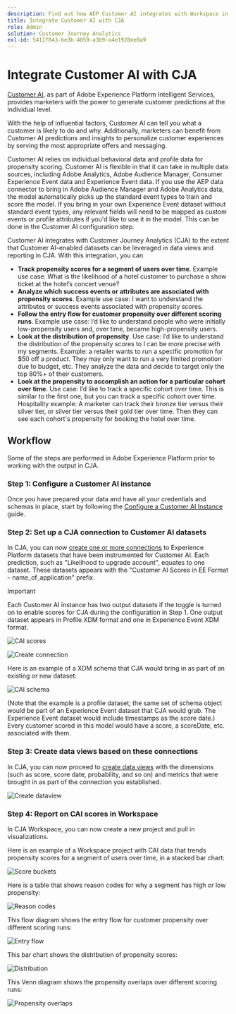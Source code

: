 ```yaml
---
description: Find out how AEP Customer AI integrates with Workspace in CJA.
title: Integrate Customer AI with CJA
role: Admin
solution: Customer Journey Analytics
exl-id: 5411f843-be3b-4059-a3b9-a4e1928ee8a9
---
```

# Integrate Customer AI with CJA

[Customer AI](https://experienceleague.adobe.com/docs/experience-platform/intelligent-services/customer-ai/overview.html?lang=en), as part of Adobe Experience Platform Intelligent Services, provides marketers with the power to generate customer predictions at the individual level.

With the help of influential factors, Customer AI can tell you what a customer is likely to do and why. Additionally, marketers can benefit from Customer AI predictions and insights to personalize customer experiences by serving the most appropriate offers and messaging.

Customer AI relies on individual behavioral data and profile data for propensity scoring. Customer AI is flexible in that it can take in multiple data sources, including Adobe Analytics, Adobe Audience Manager, Consumer Experience Event data and Experience Event data. If you use the AEP data connector to bring in Adobe Audience Manager and Adobe Analytics data, the model automatically picks up the standard event types to train and score the model. If you bring in your own Experience Event dataset without standard event types, any relevant fields will need to be mapped as custom events or profile attributes if you'd like to use it in the model. This can be done in the Customer AI configuration step. ​

Customer AI integrates with Customer Journey Analytics (CJA) to the extent that Customer AI-enabled datasets can be leveraged in data views and reporting in CJA. With this integration, you can

* **Track propensity scores for a segment of users over time**. Example use case: What is the likelihood of a hotel customer to purchase a show ticket at the hotel’s concert venue? 
* **Analyze which success events or attributes are associated with propensity scores**. ​Example use case: I want to understand the attributes or success events associated with propensity scores.
* **Follow the entry flow for customer propensity over different scoring runs**. Example use case: I’d like to understand people who were initially low-propensity users and, over time, became high-propensity users.​
* **Look at the distribution of propensity**. Use case: I’d like to understand the distribution of the propensity scores to I can be more precise with my segments. ​Example: a retailer wants to run a specific promotion for $50 off a product.  They may only want to run a very limited promotion due to budget, etc. They analyze the data and decide to target only the top 80%+​ of their customers.
* **Look at the propensity to accomplish an action for a particular cohort over time**. Use case: I’d like to track a specific cohort over time. This is similar to the first one, but you can track a specific cohort over time.​ Hospitality example: A marketer can track their bronze tier versus their silver tier, or silver tier versus their gold tier over time. Then they can see each cohort's propensity for booking the hotel over time. ​

## Workflow

Some of the steps are performed in Adobe Experience Platform prior to working with the output in CJA.

### Step 1: Configure a Customer AI instance

Once you have prepared your data and have all your credentials and schemas in place, start by following the [Configure a Customer AI Instance](https://experienceleague.adobe.com/docs/experience-platform/intelligent-services/customer-ai/user-guide/configure.html?lang=en) guide. 

### Step 2: Set up a CJA connection to Customer AI datasets

In CJA, you can now [create one or more connections](/help/connections/create-connection.md) to Experience Platform datasets that have been instrumented for Customer AI. Each prediction, such as "Likelihood to upgrade account", equates to one dataset. These datasets appears with the "Customer AI Scores in EE Format – name_of_application" prefix.

>[!IMPORTANT]
>
>Each Customer AI instance has two output datasets if the toggle is turned on to enable scores for CJA during the configuration in Step 1. One output dataset appears in Profile XDM format and one in Experience Event XDM format.

![CAI scores](assets/cai-scores.png)

![Create connection](assets/create-conn.png)

Here is an example of a XDM schema that CJA would bring in as part of an existing or new dataset:

![CAI schema](assets/cai-schema.png)

(Note that the example is a profile dataset; the same set of schema object would be part of an Experience Event dataset that CJA would grab. The Experience Event dataset would include timestamps as the score date.) Every customer scored in this model would have a score, a scoreDate, etc. associated with them.

### Step 3: Create data views based on these connections

In CJA, you can now proceed to [create data views](/help/data-views/create-dataview.md) with the dimensions (such as score, score date, probability, and so on) and metrics that were brought in as part of the connection you established. 

![Create dataview](assets/create-dataview.png)

### Step 4: Report on CAI scores in Workspace

In CJA Workspace, you can now create a new project and pull in visualizations. 

Here is an example of a Workspace project with CAI data that trends propensity scores for a segment of users over time, in ​a stacked bar chart:

![Score buckets](assets/workspace-scores.png)

Here is a table that shows reason codes for why a segment has high or low propensity​:

![Reason codes](assets/reason-codes.png)

This flow diagram shows the entry flow for customer propensity over different scoring runs​:

![Entry flow](assets/flow.png)

This bar chart shows the distribution of propensity scores​:

![Distribution](assets/distribution.png)

This Venn diagram shows the propensity overlaps over different scoring runs:

![Propensity overlaps](assets/venn.png)
